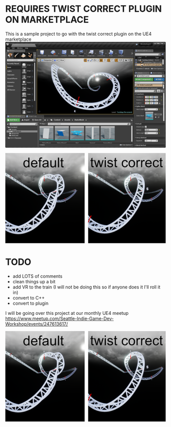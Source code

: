 # REQUIRES TWIST CORRECT PLUGIN ON MARKETPLACE
This is a sample project to go with the twist correct plugin on the UE4 marketplace
![alt text](https://github.com/ryangadz/Workshop3_TwistCorrect/blob/master/2018-03-02.png)


![alt text](https://github.com/ryangadz/Workshop3_TwistCorrect/blob/master/TwistCorrect.png)

# TODO
- add LOTS of comments 
- clean things up a bit
- add VR to the train (I will not be doing this so if anyone does it I'll roll it in)
- convert to C++
- convert to plugin

I will be going over this project at our monthly UE4 meetup
https://www.meetup.com/Seattle-Indie-Game-Dev-Workshop/events/247613617/

![TwistCorrect](/assets/TwistCorrect_r1venq50n.png)